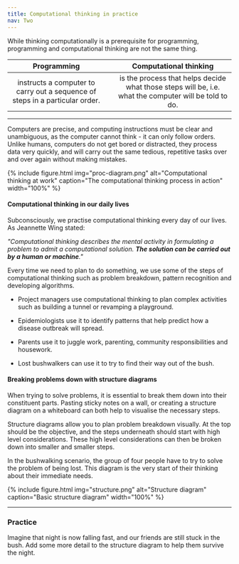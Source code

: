```yaml
---
title: Computational thinking in practice
nav: Two
---
```


While thinking computationally is a prerequisite for programming, programming and computational thinking are not the same thing.

| **Programming** | &nbsp; |  **Computational thinking** |
| :---: | :---: | :---: | 
| instructs a computer to carry out a sequence of steps in a particular order. | &nbsp; | is the process that helps decide what those steps will be, i.e.  what the computer will be told to do. |      

------

Computers are precise, and computing instructions must be clear and unambiguous, as the computer cannot think - it can only follow orders. Unlike humans, computers do not get bored or distracted, they process data very quickly, and will carry out the same tedious, repetitive tasks over and over again without making mistakes.

{% include figure.html img="proc-diagram.png" alt="Computational thinking at work" caption="The computational thinking process in action" width="100%" %}

#### Computational thinking in our daily lives

Subconsciously, we practise computational thinking every day of our lives. As Jeannette Wing stated: 

*"Computational thinking describes the mental activity in formulating a problem to admit a computational solution. **The solution can be carried out by a human or machine**."*

Every time we need to plan to do something, we use some of the steps of computational thinking such as problem breakdown, pattern recognition and developing algorithms. 

- Project managers use computational thinking to plan complex activities such as building a tunnel or revamping a playground. 

- Epidemiologists use it to identify patterns that help predict how a disease outbreak will spread. 

- Parents use it to juggle work, parenting, community responsibilities and housework.

- Lost bushwalkers can use it to try to find their way out of the bush.

#### Breaking problems down with structure diagrams

When trying to solve problems, it is essential to break them down into their constituent parts. Pasting sticky notes on a wall, or creating a structure diagram on a whiteboard can both help to visualise the necessary steps. 

Structure diagrams allow you to plan problem breakdown visually. At the top should be the objective, and the steps underneath should start with high level considerations. These high level considerations can then be broken down into smaller and smaller steps.

In the bushwalking scenario, the group of four people have to try to solve the problem of being lost. This diagram is the very start of their thinking about their immediate needs. 

{% include figure.html img="structure.png" alt="Structure diagram" caption="Basic structure diagram" width="100%" %}

---------

### Practice

Imagine that night is now falling fast, and our friends are still stuck in the bush. Add some more detail to the structure diagram to help them survive the night.
